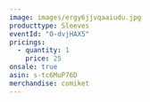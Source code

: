 ```yaml
---
image: images/ergy6jjvqaaiudu.jpg
producttype: Sleeves
eventId: "O-dvjHAX5"
pricings:
  - quantity: 1
    price: 25
onsale: true
asin: s-tc6MuP76D
merchandise: comiket
---
```

